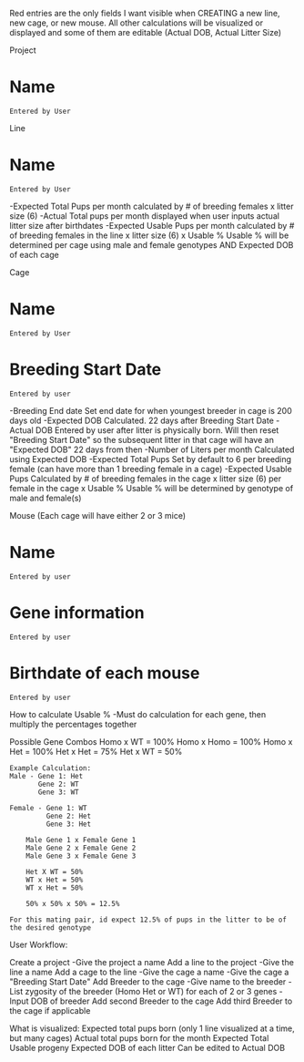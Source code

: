 
Red entries are the only fields I want visible when CREATING a new line, new cage, or new mouse. All other calculations will be visualized or displayed and some of them are editable (Actual DOB, Actual Litter Size)

Project
# Name
    Entered by User
Line
# Name
    Entered by User
-Expected Total Pups per month
    calculated by # of breeding females x litter size (6)
-Actual Total pups per month
    displayed when user inputs actual litter size after birthdates
-Expected Usable Pups per month
    calculated by # of breeding females in the line x litter size (6) x Usable %
    Usable % will be determined per cage using male and female genotypes AND Expected DOB of each cage

Cage
# Name
    Entered by User
# Breeding Start Date
    Entered by user
-Breeding End date
    Set end date for when youngest breeder in cage is 200 days old
-Expected DOB
    Calculated. 22 days after Breeding Start Date
-Actual DOB
    Entered by user after litter is physically born. Will then reset "Breeding Start Date" so the subsequent litter in that cage will have an "Expected DOB" 22 days from then
-Number of Liters per month
    Calculated using Expected DOB
-Expected Total Pups
    Set by default to 6 per breeding female (can have more than 1 breeding female in a cage)
-Expected Usable Pups
    Calculated by # of breeding females in the cage x litter size (6) per female in the cage x Usable %
    Usable % will be determined by genotype of male and female(s)

Mouse (Each cage will have either 2 or 3 mice)
# Name
    Entered by user
# Gene information
    Entered by user
# Birthdate of each mouse
    Entered by user


How to calculate Usable %
    -Must do calculation for each gene, then multiply the percentages together

Possible Gene Combos
Homo x WT = 100%
Homo x Homo = 100%
Homo x Het = 100%
Het x Het = 75%
Het x WT = 50%

    Example Calculation:
    Male - Gene 1: Het
           Gene 2: WT
           Gene 3: WT

    Female - Gene 1: WT
             Gene 2: Het
             Gene 3: Het

        Male Gene 1 x Female Gene 1
        Male Gene 2 x Female Gene 2
        Male Gene 3 x Female Gene 3

        Het X WT = 50%
        WT x Het = 50%
        WT x Het = 50%

        50% x 50% x 50% = 12.5%

    For this mating pair, id expect 12.5% of pups in the litter to be of the desired genotype



User Workflow:

Create a project
    -Give the project a name
Add a line to the project
    -Give the line a name
Add a cage to the line
    -Give the cage a name
    -Give the cage a "Breeding Start Date"
Add Breeder to the cage
    -Give name to the breeder
    -List zygosity of the breeder (Homo Het or WT) for each of 2 or 3 genes
    -Input DOB of breeder
Add second Breeder to the cage
Add third Breeder to the cage if applicable

What is visualized:
Expected total pups born (only 1 line visualized at a time, but many cages)
Actual total pups born for the month
Expected Total Usable progeny
Expected DOB of each litter
    Can be edited to Actual DOB
